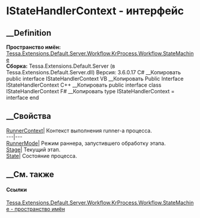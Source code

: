 # IStateHandlerContext - интерфейс
##  __Definition
 **Пространство имён:**
[Tessa.Extensions.Default.Server.Workflow.KrProcess.Workflow.StateMachine](N_Tessa_Extensions_Default_Server_Workflow_KrProcess_Workflow_StateMachine.htm)  
 **Сборка:** Tessa.Extensions.Default.Server (в
Tessa.Extensions.Default.Server.dll) Версия: 3.6.0.17
C# __Копировать
     public interface IStateHandlerContext
VB __Копировать
     Public Interface IStateHandlerContext
C++ __Копировать
     public interface class IStateHandlerContext
F# __Копировать
     type IStateHandlerContext = interface end
##  __Свойства
[RunnerContext](P_Tessa_Extensions_Default_Server_Workflow_KrProcess_Workflow_StateMachine_IStateHandlerContext_RunnerContext.htm)|
Контекст выполнения runner-a процесса.  
---|---  
[RunnerMode](P_Tessa_Extensions_Default_Server_Workflow_KrProcess_Workflow_StateMachine_IStateHandlerContext_RunnerMode.htm)|
Режим раннера, запустившего обработку этапа.  
[Stage](P_Tessa_Extensions_Default_Server_Workflow_KrProcess_Workflow_StateMachine_IStateHandlerContext_Stage.htm)|
Текущий этап.  
[State](P_Tessa_Extensions_Default_Server_Workflow_KrProcess_Workflow_StateMachine_IStateHandlerContext_State.htm)|
Состояние процесса.  
## __См. также
#### Ссылки
[Tessa.Extensions.Default.Server.Workflow.KrProcess.Workflow.StateMachine -
пространство
имён](N_Tessa_Extensions_Default_Server_Workflow_KrProcess_Workflow_StateMachine.htm)
